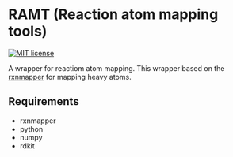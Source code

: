 # RAMT (Reaction atom mapping tools)

[![MIT license](http://img.shields.io/badge/license-MIT-brightgreen.svg)](http://opensource.org/licenses/MIT)

A wrapper for reactiom atom mapping. This wrapper based on the [rxnmapper](https://github.com/rxn4chemistry/rxnmapper) for mapping heavy atoms.

## Requirements
* rxnmapper
* python
* numpy
* rdkit


